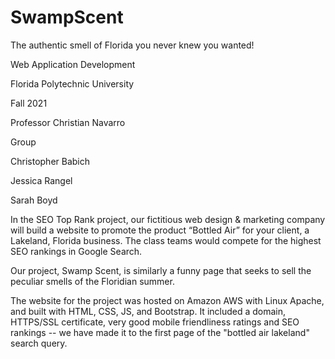 # SwampScent
The authentic smell of Florida you never knew you wanted!

Web Application Development

Florida Polytechnic University

Fall 2021

Professor Christian Navarro

Group

Christopher Babich

Jessica Rangel

Sarah Boyd

In the SEO Top Rank project, our fictitious web design & marketing company will build a website to promote the product “Bottled Air” for your client, a Lakeland, Florida business. The class teams would compete for the highest SEO rankings in Google Search.

Our project, Swamp Scent, is similarly a funny page that seeks to sell the peculiar smells of the Floridian summer.

The website for the project was hosted on Amazon AWS with Linux Apache, and built with HTML, CSS, JS, and Bootstrap. It included a domain, HTTPS/SSL certificate, very good mobile friendliness ratings and SEO rankings -- we have made it to the first page of the "bottled air lakeland" search query.
